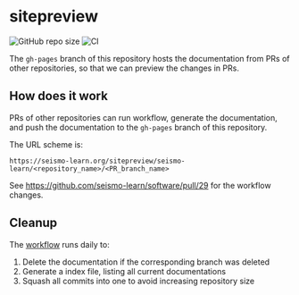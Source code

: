 # sitepreview

![GitHub repo size](https://img.shields.io/github/repo-size/seismo-learn/sitepreview)
![CI](https://github.com/seismo-learn/sitepreview/workflows/CI/badge.svg)

The `gh-pages` branch of this repository hosts the documentation from PRs
of other repositories, so that we can preview the changes in PRs.

## How does it work

PRs of other repositories can run workflow, generate the documentation, and
push the documentation to the `gh-pages` branch of this repository.

The URL scheme is:

    https://seismo-learn.org/sitepreview/seismo-learn/<repository_name>/<PR_branch_name>

See https://github.com/seismo-learn/software/pull/29 for the workflow changes.

## Cleanup

The [workflow](.github/workflows/cleanup.yaml) runs daily to:

1. Delete the documentation if the corresponding branch was deleted
2. Generate a index file, listing all current documentations
3. Squash all commits into one to avoid increasing repository size
